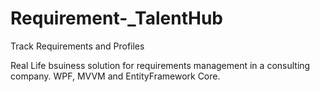 # Requirement-_TalentHub
Track Requirements and Profiles

Real Life bsuiness solution for requirements management in a consulting company.
WPF, MVVM and EntityFramework Core. 
